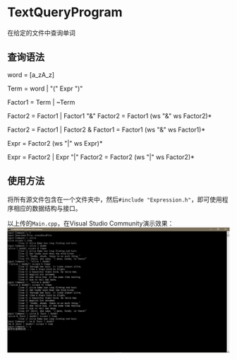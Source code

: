 # TextQueryProgram
在给定的文件中查询单词

## 查询语法

word = [a_zA_z]

Term = word | "(" Expr ")"

Factor1 = Term | ~Term

Factor2 = Factor1 | Factor1 "&" Factor2
	    = Factor1 (ws "&" ws Factor2)*

Factor2 = Factor1 | Factor2 & Factor1
	     =  Factor1 (ws "&" ws Factor1)*

Expr = Factor2 (ws "|" ws Expr)*

Expr = Factor2 | Expr "|" Factor2
	 = Factor2 (ws "|" ws Factor2)*

## 使用方法

将所有源文件包含在一个文件夹中，然后`#include "Expression.h"`，即可使用程序相应的数据结构与接口。

以上传的`Main.cpp`，在Visual Studio Community演示效果：
![演示效果](演示效果.png)

